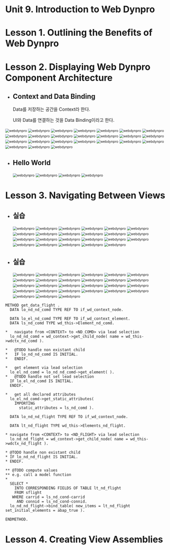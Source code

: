 # Unit 9. Introduction to Web Dynpro





# Lesson 1. Outlining the Benefits of Web Dynpro











# Lesson 2. Displaying Web Dynpro Component Architecture





* ## Context and Data Binding

  Data를 저장하는 공간을 Context라 한다.

  UI와 Data를 연결하는 것을 Data Binding이라고 한다.





<img src="img/webdynpro1.png" alt="webdynpro" style="zoom:75%;" />

<img src="img/webdynpro2.png" alt="webdynpro" style="zoom:75%;" />

<img src="img/webdynpro3.png" alt="webdynpro" style="zoom:75%;" />

<img src="img/webdynpro4.png" alt="webdynpro" style="zoom:75%;" />

<img src="img/webdynpro5.png" alt="webdynpro" style="zoom:75%;" />

<img src="img/webdynpro6.png" alt="webdynpro" style="zoom:75%;" />



<img src="img/webdynpro7.png" alt="webdynpro" style="zoom:75%;" />



<img src="img/webdynpro8.png" alt="webdynpro" style="zoom:75%;" />



<img src="img/webdynpro9.png" alt="webdynpro" style="zoom:75%;" />



<img src="img/webdynpro10.png" alt="webdynpro" style="zoom:75%;" />



<img src="img/webdynpro11.png" alt="webdynpro" style="zoom:75%;" />



<img src="img/webdynpro12.png" alt="webdynpro" style="zoom:75%;" />



<img src="img/webdynpro13.png" alt="webdynpro" style="zoom:75%;" />



<img src="img/webdynpro14.png" alt="webdynpro" style="zoom:75%;" />



<img src="img/webdynpro15.png" alt="webdynpro" style="zoom:75%;" />



<img src="img/webdynpro16.png" alt="webdynpro" style="zoom:75%;" />



<img src="img/webdynpro17.png" alt="webdynpro" style="zoom:75%;" />



<img src="img/webdynpro18.png" alt="webdynpro" style="zoom:75%;" />

<img src="img/webdynpro19.png" alt="webdynpro" style="zoom:75%;" />



<img src="img/webdynpro20.png" alt="webdynpro" style="zoom:75%;" />



<img src="img/webdynpro21.png" alt="webdynpro" style="zoom:75%;" />



<img src="img/webdynpro22.png" alt="webdynpro" style="zoom:75%;" />



<img src="img/webdynpro23.png" alt="webdynpro" style="zoom:75%;" />



<img src="img/webdynpro.png" alt="webdynpro" style="zoom:75%;" />





* ## Hello World

  <img src="img/webdynpro24.png" alt="webdynpro" style="zoom:75%;" />

  <img src="img/webdynpro25.png" alt="webdynpro" style="zoom:75%;" />

  <img src="img/webdynpro26.png" alt="webdynpro" style="zoom:75%;" />

  <img src="img/webdynpro27.png" alt="webdynpro" style="zoom:75%;" />

  





# Lesson 3. Navigating Between Views



* ## 실습

  <img src="img/webdynpro28.png" alt="webdynpro" style="zoom:75%;" />

  <img src="img/webdynpro29.png" alt="webdynpro" style="zoom:75%;" />

  <img src="img/webdynpro30.png" alt="webdynpro" style="zoom:75%;" />

  <img src="img/webdynpro31.png" alt="webdynpro" style="zoom:75%;" />

  <img src="img/webdynpro32.png" alt="webdynpro" style="zoom:75%;" />

  <img src="img/webdynpro33.png" alt="webdynpro" style="zoom:75%;" />

  <img src="img/webdynpro34.png" alt="webdynpro" style="zoom:75%;" />

  <img src="img/webdynpro35.png" alt="webdynpro" style="zoom:75%;" />

  <img src="img/webdynpro36.png" alt="webdynpro" style="zoom:75%;" />

  <img src="img/webdynpro37.png" alt="webdynpro" style="zoom:75%;" />

  <img src="img/webdynpro38.png" alt="webdynpro" style="zoom:75%;" />

  <img src="img/webdynpro39.png" alt="webdynpro" style="zoom:75%;" />

  <img src="img/webdynpro40.png" alt="webdynpro" style="zoom:75%;" />

  <img src="img/webdynpro41.png" alt="webdynpro" style="zoom:75%;" />

  <img src="img/webdynpro42.png" alt="webdynpro" style="zoom:75%;" />

  <img src="img/webdynpro43.png" alt="webdynpro" style="zoom:75%;" />

  <img src="img/webdynpro44.png" alt="webdynpro" style="zoom:75%;" />

  <img src="img/webdynpro48.png" alt="webdynpro" style="zoom:75%;" />

  <img src="img/webdynpro49.png" alt="webdynpro" style="zoom:75%;" />

  <img src="img/webdynpro50.png" alt="webdynpro" style="zoom:75%;" />

  <img src="img/webdynpro51.png" alt="webdynpro" style="zoom:75%;" />

  <img src="img/webdynpro52.png" alt="webdynpro" style="zoom:75%;" />

  <img src="img/webdynpro53.png" alt="webdynpro" style="zoom:75%;" />



* ## 실습

  <img src="img/webdynpro55.png" alt="webdynpro" style="zoom:75%;" />

  <img src="img/webdynpro56.png" alt="webdynpro" style="zoom:75%;" />

  <img src="img/webdynpro57.png" alt="webdynpro" style="zoom:75%;" />

  <img src="img/webdynpro58.png" alt="webdynpro" style="zoom:75%;" />

  <img src="img/webdynpro59.png" alt="webdynpro" style="zoom:75%;" />

  <img src="img/webdynpro60.png" alt="webdynpro" style="zoom:75%;" />

  <img src="img/webdynpro61.png" alt="webdynpro" style="zoom:75%;" />

  <img src="img/webdynpro62.png" alt="webdynpro" style="zoom:75%;" />

  <img src="img/webdynpro63.png" alt="webdynpro" style="zoom:75%;" />

  <img src="img/webdynpro64.png" alt="webdynpro" style="zoom:75%;" />

  <img src="img/webdynpro65.png" alt="webdynpro" style="zoom:75%;" />

  <img src="img/webdynpro66.png" alt="webdynpro" style="zoom:75%;" />

  <img src="img/webdynpro67.png" alt="webdynpro" style="zoom:75%;" />

  <img src="img/webdynpro68.png" alt="webdynpro" style="zoom:75%;" />

  <img src="img/webdynpro69.png" alt="webdynpro" style="zoom:75%;" />

  <img src="img/webdynpro70.png" alt="webdynpro" style="zoom:75%;" />

  <img src="img/webdynpro71.png" alt="webdynpro" style="zoom:75%;" />

  <img src="img/webdynpro72.png" alt="webdynpro" style="zoom:75%;" />

  <img src="img/webdynpro73.png" alt="webdynpro" style="zoom:75%;" />

  <img src="img/webdynpro74.png" alt="webdynpro" style="zoom:75%;" />

  <img src="img/webdynpro75.png" alt="webdynpro" style="zoom:75%;" />

  <img src="img/webdynpro76.png" alt="webdynpro" style="zoom:75%;" />

  <img src="img/webdynpro.png" alt="webdynpro" style="zoom:75%;" />

  <img src="img/webdynpro.png" alt="webdynpro" style="zoom:75%;" />

  <img src="img/webdynpro.png" alt="webdynpro" style="zoom:75%;" />

  <img src="img/webdynpro.png" alt="webdynpro" style="zoom:75%;" />

  <img src="img/webdynpro.png" alt="webdynpro" style="zoom:75%;" />

  

  





































```ABAP
METHOD get_data_flight .
  DATA lo_nd_nd_comd TYPE REF TO if_wd_context_node.

  DATA lo_el_nd_comd TYPE REF TO if_wd_context_element.
  DATA ls_nd_comd TYPE wd_this->Element_nd_comd.

*   navigate from <CONTEXT> to <ND_COMD> via lead selection
  lo_nd_nd_comd = wd_context->get_child_node( name = wd_this->wdctx_nd_comd ).

*   @TODO handle non existant child
*   IF lo_nd_nd_comd IS INITIAL.
*   ENDIF.

*   get element via lead selection
  lo_el_nd_comd = lo_nd_nd_comd->get_element( ).
*   @TODO handle not set lead selection
  IF lo_el_nd_comd IS INITIAL.
  ENDIF.

*   get all declared attributes
  lo_el_nd_comd->get_static_attributes(
    IMPORTING
      static_attributes = ls_nd_comd ).

  DATA lo_nd_nd_flight TYPE REF TO if_wd_context_node.

  DATA lt_nd_flight TYPE wd_this->Elements_nd_flight.

* navigate from <CONTEXT> to <ND_FLIGHT> via lead selection
  lo_nd_nd_flight = wd_context->get_child_node( name = wd_this->wdctx_nd_flight ).

* @TODO handle non existant child
* IF lo_nd_nd_flight IS INITIAL.
* ENDIF.

** @TODO compute values
** e.g. call a model function
*
  SELECT *
    INTO CORRESPONDING FIELDS OF TABLE lt_nd_flight
    FROM sflight
   WHERE carrid = ls_nd_cond-carrid
     AND connid = ls_nd_cond-connid.
  lo_nd_nd_flight->bind_table( new_items = lt_nd_flight set_initial_elements = abap_true ).

ENDMETHOD.
```



# Lesson 4. Creating View Assemblies

